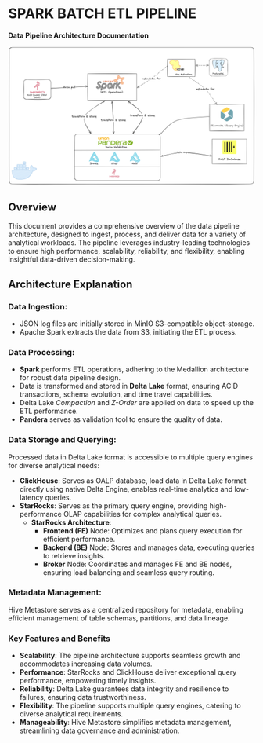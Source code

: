 # SPARK BATCH ETL PIPELINE
**Data Pipeline Architecture Documentation**
 <p align="center">
    <img src="images/architecture.png">
   </a>
</p>

## Overview
This document provides a comprehensive overview of the data pipeline architecture, designed to ingest, process, and deliver data for a variety of analytical workloads. 
The pipeline leverages industry-leading technologies to ensure high performance, scalability, reliability, and flexibility, enabling insightful data-driven decision-making.

## Architecture Explanation
### Data Ingestion:
* JSON log files are initially stored in MinIO S3-compatible object-storage. 
* Apache Spark extracts the data from S3, initiating the ETL process. 

### Data Processing:
* **Spark** performs ETL operations, adhering to the Medallion architecture for robust data pipeline design.
* Data is transformed and stored in **Delta Lake** format, ensuring ACID transactions, schema evolution, and time travel capabilities. 
* Delta Lake _Compaction_ and _Z-Order_ are applied on data to speed up the ETL performance.
* **Pandera** serves as validation tool to ensure the quality of data.

### Data Storage and Querying:
Processed data in Delta Lake format is accessible to multiple query engines for diverse analytical needs:
* **ClickHouse**: Serves as OALP database, load data in Delta Lake format directly using native Delta Engine, enables real-time analytics and low-latency queries.
* **StarRocks**: Serves as the primary query engine, providing high-performance OLAP capabilities for complex analytical queries.
  * **StarRocks Architecture**:
    * **Frontend (FE)** Node: Optimizes and plans query execution for efficient performance. 
    * **Backend (BE)** Node: Stores and manages data, executing queries to retrieve insights. 
    * **Broker** Node: Coordinates and manages FE and BE nodes, ensuring load balancing and seamless query routing.
  
### Metadata Management:
Hive Metastore serves as a centralized repository for metadata, enabling efficient management of table schemas, partitions, and data lineage.

### Key Features and Benefits
* **Scalability**: The pipeline architecture supports seamless growth and accommodates increasing data volumes.
* **Performance**: StarRocks and ClickHouse deliver exceptional query performance, empowering timely insights.
* **Reliability**: Delta Lake guarantees data integrity and resilience to failures, ensuring data trustworthiness.
* **Flexibility**: The pipeline supports multiple query engines, catering to diverse analytical requirements.
* **Manageability**: Hive Metastore simplifies metadata management, streamlining data governance and administration.